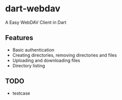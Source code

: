 # dart-webdav
A Easy WebDAV Client in Dart

## Features
* Basic authentication
* Creating directories, removing directories and files
* Uploading and downloading files
* Directory listing

## TODO
* testcase
